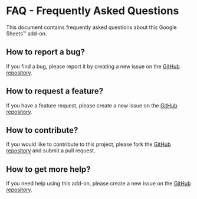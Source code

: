 # FAQ - Frequently Asked Questions

This document contains frequently asked questions about this Google Sheets™️ add-on.

## How to report a bug?

If you find a bug, please report it by creating a new issue on the [GitHub repository](https://github.com/ilanlal/ss-json-editor).

## How to request a feature?

If you have a feature request, please create a new issue on the [GitHub repository](https://www.github.com/ilanlal/ss-json-editor).

## How to contribute?

If you would like to contribute to this project, please fork the [GitHub repository](https://www.github.com/ilanlal/ss-json-editor) and submit a pull request.

## How to get more help?

If you need help using this add-on, please create a new issue on the [GitHub repository](https://www.github.com/ilanlal/ss-json-editor).
